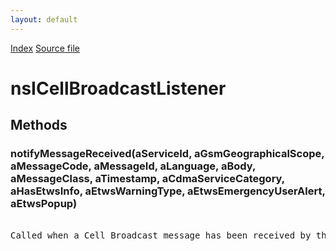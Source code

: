 ```yaml
---
layout: default
---
```

<div id='links'><a href="../index.html">Index</a>
<a href="http://dxr.mozilla.org/mozilla-central/source/dom/cellbroadcast/interfaces/nsICellBroadcastService.idl">Source file</a>
</div>

# nsICellBroadcastListener #

## Methods ##

### notifyMessageReceived(aServiceId, aGsmGeographicalScope, aMessageCode, aMessageId, aLanguage, aBody, aMessageClass, aTimestamp, aCdmaServiceCategory, aHasEtwsInfo, aEtwsWarningType, aEtwsEmergencyUserAlert, aEtwsPopup) ###
<pre>  
Called when a Cell Broadcast message has been received by the network.  
  
</pre>